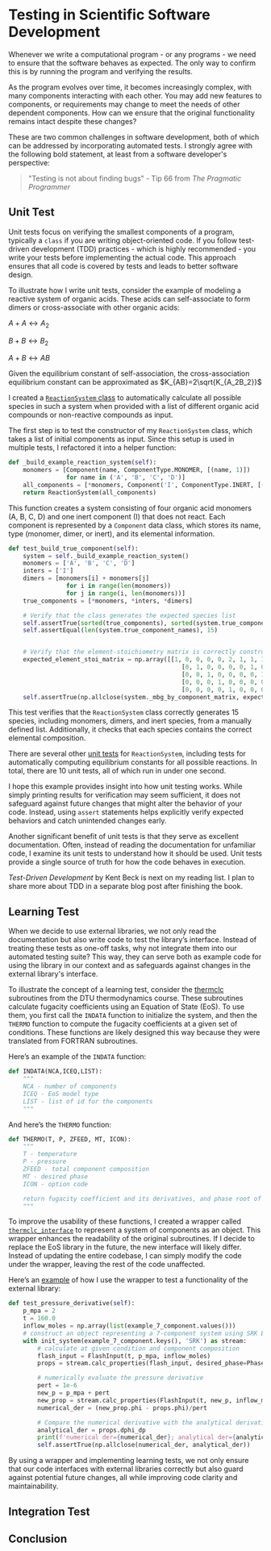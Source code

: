 # Testing in Scientific Software Development

Whenever we write a computational program - or any programs - we need to ensure that the software behaves as expected. The only way to confirm this is by running the program and verifying the results.

As the program evolves over time, it becomes increasingly complex, with many components interacting with each other. You may add new features to components, or requirements may change to meet the needs of other dependent components. How can we ensure that the original functionality remains intact despite these changes?

These are two common challenges in software development, both of which can be addressed by incorporating automated tests. I strongly agree with the following bold statement, at least from a software developer's perspective:

> "Testing is not about finding bugs" - Tip 66 from *The Pragmatic Programmer*

## Unit Test

Unit tests focus on verifying the smallest components of a program, typically a `class` if you are writing object-oriented code. If you follow test-driven development (TDD) practices - which is highly recommended - you write your tests before implementing the actual code. This approach ensures that all code is covered by tests and leads to better software design.

To illustrate how I write unit tests, consider the example of modeling a reactive system of organic acids. These acids can self-associate to form dimers or cross-associate with other organic acids:

$A + A \leftrightarrow A_2$

$B + B \leftrightarrow B_2$

$A + B \leftrightarrow AB$



Given the equilibrium constant of self-association, the cross-association equilibrium constant can be approximated as $K_{AB}=2\sqrt{K_{A_2B_2}}$

I created a [`ReactionSystem` class](https://github.com/haoyifan312/dtu_thermo/blob/main/ReactionSystem.py) to automatically calculate all possible species in such a system when provided with a list of different organic acid compounds or non-reactive compounds as input.

The first step is to test the constructor of my `ReactionSystem` class, which takes a list of initial components as input. Since this setup is used in multiple tests, I refactored it into a helper function:

``` python
def _build_example_reaction_system(self):
    monomers = [Component(name, ComponentType.MONOMER, [(name, 1)])
                for name in ('A', 'B', 'C', 'D')]
    all_components = [*monomers, Component('I', ComponentType.INERT, [('I', 1)])]
    return ReactionSystem(all_components)
```

This function creates a system consisting of four organic acid monomers (A, B, C, D) and one inert component (I) that does not react. Each component is represented by a `Component` data class, which stores its name, type (monomer, dimer, or inert), and its elemental information.

``` python
def test_build_true_component(self):
    system = self._build_example_reaction_system()
    monomers = ['A', 'B', 'C', 'D']
    inters = ['I']
    dimers = [monomers[i] + monomers[j]
                for i in range(len(monomers))
                for j in range(i, len(monomers))]
    true_components = [*monomers, *inters, *dimers]

    # Verify that the class generates the expected species list
    self.assertTrue(sorted(true_components), sorted(system.true_component_names))   
    self.assertEqual(len(system.true_component_names), 15)


    # Verify that the element-stoichiometry matrix is correctly constructed
    expected_element_stoi_matrix = np.array([[1, 0, 0, 0, 0, 2, 1, 1, 1, 0, 0, 0, 0, 0, 0],
                                                [0, 1, 0, 0, 0, 0, 1, 0, 0, 2, 1, 1, 0, 0, 0],
                                                [0, 0, 1, 0, 0, 0, 0, 1, 0, 0, 1, 0, 2, 1, 0],
                                                [0, 0, 0, 1, 0, 0, 0, 0, 1, 0, 0, 1, 0, 1, 2],
                                                [0, 0, 0, 0, 1, 0, 0, 0, 0, 0, 0, 0, 0, 0, 0]])                                                
    self.assertTrue(np.allclose(system._mbg_by_component_matrix, expected_element_stoi_matrix))
```
This test verifies that the `ReactionSystem` class correctly generates 15 species, including monomers, dimers, and inert species, from a manually defined list. Additionally, it checks that each species contains the correct elemental composition.

There are several other [unit tests](https://github.com/haoyifan312/dtu_thermo/blob/main/test/test_day9.py) for `ReactionSystem`, including tests for automatically computing equilibrium constants for all possible reactions. In total, there are 10 unit tests, all of which run in under one second.

I hope this example provides insight into how unit testing works. While simply printing results for verification may seem sufficient, it does not safeguard against future changes that might alter the behavior of your code. Instead, using `assert` statements helps explicitly verify expected behaviors and catch unintended changes early. 

Another significant benefit of unit tests is that they serve as excellent documentation. Often, instead of reading the documentation for unfamiliar code, I examine its unit tests to understand how it should be used. Unit tests provide a single source of truth for how the code behaves in execution.

*Test-Driven Development* by Kent Beck is next on my reading list. I plan to share more about TDD in a separate blog post after finishing the book.

## Learning Test

When we decide to use external libraries, we not only read the documentation but also write code to test the library’s interface. Instead of treating these tests as one-off tasks, why not integrate them into our automated testing suite? This way, they can serve both as example code for using the library in our context and as safeguards against changes in the external library's interface.

To illustrate the concept of a learning test, consider the [thermclc](https://github.com/haoyifan312/dtu_thermo/blob/main/thermclc.py) subroutines from the DTU thermodynamics course. These subroutines calculate fugacity coefficients using an Equation of State (EoS). To use them, you first call the `INDATA` function to initialize the system, and then the `THERMO` function to compute the fugacity coefficients at a given set of conditions. These functions are likely designed this way because they were translated from FORTRAN subroutines.

Here’s an example of the `INDATA` function:

```python
def INDATA(NCA,ICEQ,LIST):
    """
    NCA - number of components
    ICEQ - EoS model type
    LIST - list of id for the components
    """
```

And here’s the `THERMO` function:

```python
def THERMO(T, P, ZFEED, MT, ICON):    
    """
    T - temperature
    P - pressure
    ZFEED - total component composition
    MT - desired phase
    ICON - option code

    return fugacity coefficient and its derivatives, and phase root of result
    """
```

To improve the usability of these functions, I created a wrapper called [`thermclc_interface`](https://github.com/haoyifan312/dtu_thermo/blob/main/thermclc_interface.py) to represent a system of components as an object. This wrapper enhances the readability of the original subroutines. If I decide to replace the EoS library in the future, the new interface will likely differ. Instead of updating the entire codebase, I can simply modify the code under the wrapper, leaving the rest of the code unaffected.

Here’s an [example](https://github.com/haoyifan312/dtu_thermo/blob/main/test/test_day1.py) of how I use the wrapper to test a functionality of the external library:

``` python
def test_pressure_derivative(self):
    p_mpa = 2
    t = 160.0
    inflow_moles = np.array(list(example_7_component.values()))
    # construct an object representing a 7-component system using SRK EoS
    with init_system(example_7_component.keys(), 'SRK') as stream:
        # calculate at given condition and component composition
        flash_input = FlashInput(t, p_mpa, inflow_moles)
        props = stream.calc_properties(flash_input, desired_phase=PhaseEnum.LIQ)

        # numerically evaluate the pressure derivative
        pert = 1e-6
        new_p = p_mpa + pert
        new_prop = stream.calc_properties(FlashInput(t, new_p, inflow_moles), desired_phase=PhaseEnum.LIQ)
        numerical_der = (new_prop.phi - props.phi)/pert

        # Compare the numerical derivative with the analytical derivative from the library
        analytical_der = props.dphi_dp
        print(f'numerical der={numerical_der}; analytical der={analytical_der}')
        self.assertTrue(np.allclose(numerical_der, analytical_der))

```

By using a wrapper and implementing learning tests, we not only ensure that our code interfaces with external libraries correctly but also guard against potential future changes, all while improving code clarity and maintainability.


## Integration Test

## Conclusion
